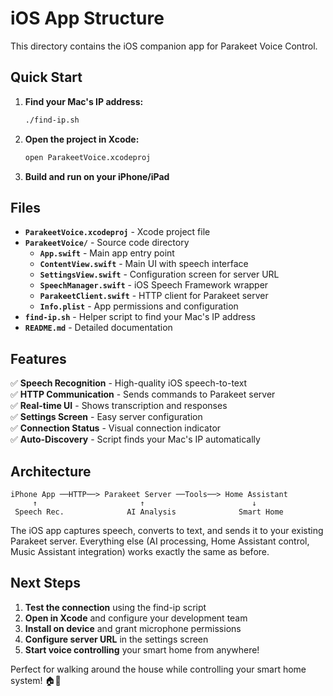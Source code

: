 # iOS App Structure

This directory contains the iOS companion app for Parakeet Voice Control.

## Quick Start

1. **Find your Mac's IP address:**
   ```bash
   ./find-ip.sh
   ```

2. **Open the project in Xcode:**
   ```bash
   open ParakeetVoice.xcodeproj
   ```

3. **Build and run on your iPhone/iPad**

## Files

- **`ParakeetVoice.xcodeproj`** - Xcode project file
- **`ParakeetVoice/`** - Source code directory
  - **`App.swift`** - Main app entry point
  - **`ContentView.swift`** - Main UI with speech interface  
  - **`SettingsView.swift`** - Configuration screen for server URL
  - **`SpeechManager.swift`** - iOS Speech Framework wrapper
  - **`ParakeetClient.swift`** - HTTP client for Parakeet server
  - **`Info.plist`** - App permissions and configuration
- **`find-ip.sh`** - Helper script to find your Mac's IP address
- **`README.md`** - Detailed documentation

## Features

✅ **Speech Recognition** - High-quality iOS speech-to-text  
✅ **HTTP Communication** - Sends commands to Parakeet server  
✅ **Real-time UI** - Shows transcription and responses  
✅ **Settings Screen** - Easy server configuration  
✅ **Connection Status** - Visual connection indicator  
✅ **Auto-Discovery** - Script finds your Mac's IP automatically  

## Architecture

```
iPhone App ──HTTP──> Parakeet Server ──Tools──> Home Assistant
     ↑                       ↑                        ↓
 Speech Rec.              AI Analysis              Smart Home
```

The iOS app captures speech, converts to text, and sends it to your existing Parakeet server. Everything else (AI processing, Home Assistant control, Music Assistant integration) works exactly the same as before.

## Next Steps

1. **Test the connection** using the find-ip script
2. **Open in Xcode** and configure your development team  
3. **Install on device** and grant microphone permissions
4. **Configure server URL** in the settings screen
5. **Start voice controlling** your smart home from anywhere!

Perfect for walking around the house while controlling your smart home system! 🏠🎤
